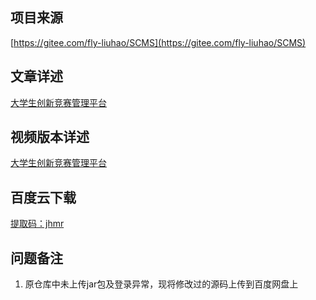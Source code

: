 ## 项目来源
[https://gitee.com/fly-liuhao/SCMS](https://gitee.com/fly-liuhao/SCMS)
## 文章详述
[大学生创新竞赛管理平台](../detail/Layui+Servlet+MyBatis+Mysql实现的大学生创新竞赛管理平台.md)
## 视频版本详述
[大学生创新竞赛管理平台](https://zhuanlan.zhihu.com/p/122402119)
## 百度云下载
[提取码：jhmr](https://pan.baidu.com/s/1fkDgsAZ2B5dpq4Klt_gbRg)
## 问题备注
1. 原仓库中未上传jar包及登录异常，现将修改过的源码上传到百度网盘上